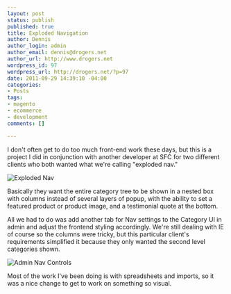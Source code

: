 ```yaml
--- 
layout: post
status: publish
published: true
title: Exploded Navigation
author: Dennis
author_login: admin
author_email: dennis@drogers.net
author_url: http://www.drogers.net
wordpress_id: 97
wordpress_url: http://drogers.net/?p=97
date: 2011-09-29 14:39:10 -04:00
categories: 
- Posts
tags: 
- magento
- ecommerce
- development
comments: []

---
```

I don't often get to do too much front-end work these days, but this is a project I did in conjunction with another developer at SFC for two different clients who both wanted what we're calling "exploded nav."

![Exploded Nav]({{site.url}}images/2011/09/Screen-shot-2011-09-29-at-10.27.53-AM.png)

Basically they want the entire category tree to be shown in a nested box with columns instead of several layers of popup, with the ability to set a featured product or product image, and a testimonial quote at the bottom.

All we had to do was add another tab for Nav settings to the Category UI in admin and adjust the frontend styling accordingly.  We're still dealing with IE of course so the columns were tricky, but this particular client's requirements simplified it because they only wanted the second level categories shown.

![Admin Nav Controls]({{site.url}}images/2011/09/Screen-shot-2011-09-29-at-10.33.48-AM.png)

Most of the work I've been doing is with spreadsheets and imports, so it was a nice change to get to work on something so visual.
